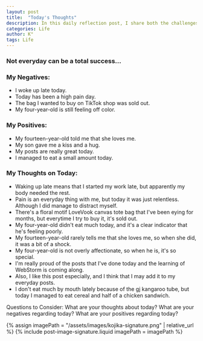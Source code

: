 ```yaml
---
layout: post
title:  "Today's Thoughts"
description: In this daily reflection post, I share both the challenges and bright moments of my day. Despite dealing with chronic pain, late starts, and worried moments about my four-year-old's health, I found joy in unexpected places - like a rare "I love you" from my teenager and some meaningful progress with my work. I'm learning to acknowledge both the ups and downs, celebrating small victories like managing to eat a bit more than usual. This kind of honest daily check-in helps me stay grounded and might become a regular feature of my blog.
categories: Life
author: K°
tags: Life
---
```

### Not everyday can be a total success...

### My Negatives:
- I woke up late today.
- Today has been a high pain day.
- The bag I wanted to buy on TikTok shop was sold out.
- My four-year-old is still feeling off color.

### My Positives:
- My fourteen-year-old told me that she loves me.
- My son gave me a kiss and a hug.
- My posts are really great today.
- I managed to eat a small amount today.

### My Thoughts on Today:
- Waking up late means that I started my work late, but apparently my body needed the rest.
- Pain is an everyday thing with me, but today it was just relentless. Although I did manage to distract myself.
- There's a floral motif LoveVook canvas tote bag that I've been eying for months, but everytime I try to buy it, it's sold out.
- My four-year-old didn't eat much today, and it's a clear indicator that he's feeling poorly.
- My fourteen-year-old rarely tells me that she loves me, so when she did, it was a bit of a shock.
- My four-year-old is not overly affectionate, so when he is, it's so special.
- I'm really proud of the posts that I've done today and the learning of WebStorm is coming along.
- Also, I like this post especially, and I think that I may add it to my everyday posts.
- I don't eat much by mouth lately because of the gj kangaroo tube, but today I managed to eat cereal and half of a chicken sandwich.

Questions to Consider:
What are your thoughts about today?
What are your negatives regarding today?
What are your positives regarding today?

<!-- signature -->
{% assign imagePath = "/assets/images/kojika-signature.png" | relative_url %}
{% include post-image-signature.liquid imagePath = imagePath %}